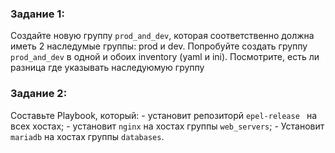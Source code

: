 ### Задание 1:
Создайте новую группу `prod_and_dev`, которая соответственно должна иметь 2 наследумые группы: prod и dev.
Попробуйте создать группу `prod_and_dev` в одной и обоих inventory (yaml и ini). Посмотрите, есть ли разница где указывать наследуюмую группу

### Задание 2:
Составьте Playbook, который:
	- установит репозиторй `epel-release ` на всех хостах;
	- установит `nginx` на хостах группы `web_servers`;
	- Установит `mariadb` на хостах группы `databases`.